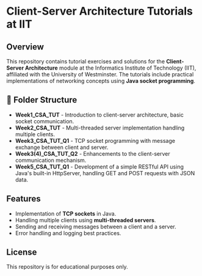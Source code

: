 # Client-Server Architecture Tutorials at IIT

## Overview
This repository contains tutorial exercises and solutions for the **Client-Server Architecture** module at the Informatics Institute of Technology (IIT), affiliated with the University of Westminster. The tutorials include practical implementations of networking concepts using **Java socket programming**.

## 📂 Folder Structure
- **Week1_CSA_TUT** - Introduction to client-server architecture, basic socket communication.
- **Week2_CSA_TUT** - Multi-threaded server implementation handling multiple clients.
- **Week3_CSA_TUT_Q1** - TCP socket programming with message exchange between client and server.
- **Week3(4)_CSA_TUT_Q2** - Enhancements to the client-server communication mechanism.
- **Week5_CSA_TUT_Q1** - Development of a simple RESTful API using Java's built-in HttpServer, handling GET and POST requests with JSON data.

## Features
- Implementation of **TCP sockets** in Java.
- Handling multiple clients using **multi-threaded servers**.
- Sending and receiving messages between a client and a server.
- Error handling and logging best practices.

## License
This repository is for educational purposes only.


